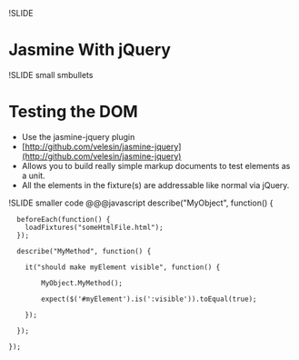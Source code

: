 !SLIDE
# Jasmine With jQuery

!SLIDE small smbullets
# Testing the DOM
* Use the jasmine-jquery plugin
* [http://github.com/velesin/jasmine-jquery](http://github.com/velesin/jasmine-jquery)
* Allows you to build really simple markup documents to test elements as a unit.
* All the elements in the fixture(s) are addressable like normal via jQuery.

!SLIDE smaller code
    @@@javascript
    describe("MyObject", function() {
      
      beforeEach(function() {
        loadFixtures("someHtmlFile.html");
      });

      describe("MyMethod", function() {

        it("should make myElement visible", function() {
      
            MyObject.MyMethod();
          
            expect($('#myElement').is(':visible')).toEqual(true);

        });

      });

    });
